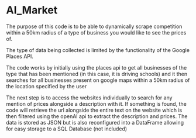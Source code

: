 # AI_Market
The purpose of this code is to be able to dynamically scrape competition within a 50km radius of a type of business you would like to see the prices of.

The type of data being collected is limited by the functionality of the Google Places API. 

The code works by initially using the places api to get all businesses of the type that has been mentioned (in this case, it is driving schools) and it then searches for all businesses present on google maps within a 50km radius of the location specified by the user

The next step is to access the websites individually to search for any mention of prices alongside a description with it. If something is found, the code will retrieve the url alongside the entire text on the website which is then filtered using the openAI api to extract the description and prices. The data is stored as  JSON but is also reconfigured into a DataFrame allowing for easy storage to a SQL Database (not included)





